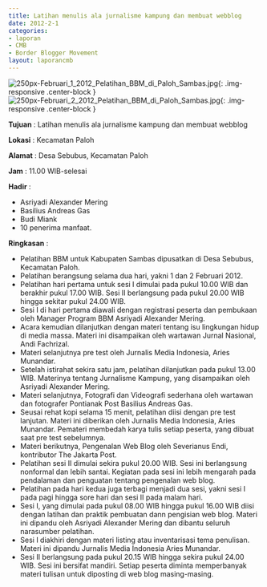 ```yaml
---
title: Latihan menulis ala jurnalisme kampung dan membuat webblog
date: 2012-2-1
categories:
- laporan
- CMB
- Border Blogger Movement
layout: laporancmb
---
```


![250px-Februari_1_2012_Pelatihan_BBM_di_Paloh_Sambas.jpg](/uploads/250px-Februari_1_2012_Pelatihan_BBM_di_Paloh_Sambas.jpg){: .img-responsive .center-block }
![250px-Februari_2_2012_Pelatihan_BBM_di_Paloh_Sambas.jpg](/uploads/250px-Februari_2_2012_Pelatihan_BBM_di_Paloh_Sambas.jpg){: .img-responsive .center-block }

**Tujuan** :  Latihan menulis ala jurnalisme kampung dan membuat webblog 

**Lokasi** :  Kecamatan Paloh 

**Alamat** :  Desa Sebubus, Kecamatan Paloh 

**Jam** :  11.00 WIB-selesai 

**Hadir** :
* Asriyadi Alexander Mering
* Basilius Andreas Gas
* Budi Miank
* 10 penerima manfaat.

**Ringkasan** :
* Pelatihan BBM untuk Kabupaten Sambas dipusatkan di Desa Sebubus, Kecamatan Paloh.
* Pelatihan berangsung selama dua hari, yakni 1 dan 2 Februari 2012.
* Pelatihan hari pertama untuk sesi I dimulai pada pukul 10.00 WIB  dan berakhir pukul 17.00 WIB. Sesi II berlangsung pada pukul 20.00 WIB  hingga sekitar pukul 24.00 WIB.
* Sesi I di hari pertama diawali dengan registrasi peserta dan pembukaan oleh Manager Program BBM Asriyadi Alexander Mering.
* Acara kemudian dilanjutkan dengan materi tentang isu lingkungan  hidup di media massa. Materi ini disampaikan oleh wartawan Jurnal  Nasional, Andi Fachrizal.
* Materi selanjutnya pre test oleh Jurnalis Media Indonesia, Aries Munandar.
* Setelah istirahat sekira satu jam, pelatihan dilanjutkan pada pukul  13.00 WIB. Materinya tentang Jurnalisme Kampung, yang disampaikan oleh Asriyadi Alexander Mering.
* Materi selanjutnya, Fotografi dan Videografi sederhana oleh wartawan dan fotografer Pontianak Post Basilius Andreas Gas.
* Seusai rehat kopi selama 15 menit, pelatihan diisi dengan pre test  lanjutan. Materi ini diberikan oleh Jurnalis Media Indonesia, Aries  Munandar. Pemateri membedah karya tulis setiap peserta, yang dibuat saat  pre test sebelumnya.
* Materi berikutnya, Pengenalan Web Blog oleh Severianus Endi, kontributor The Jakarta Post. 
* Pelatihan sesi II dimulai sekira pukul 20.00 WIB. Sesi ini  berlangsung nonformal dan lebih santai. Kegiatan pada sesi ini lebih  mengarah pada pendalaman dan penguatan tentang pengenalan web blog.
* Pelatihan pada hari kedua juga terbagi menjadi dua sesi, yakni sesi I pada pagi hingga sore hari dan sesi II pada malam hari.
* Sesi I, yang dimulai pada pukul 08.00 WIB hingga pukul 16.00 WIB  diisi dengan latihan dan praktik pembuatan dann pengisian web blog.  Materi ini dipandu oleh Asriyadi Alexander Mering dan dibantu seluruh narasumber pelatihan.
* Sesi I diakhiri dengan materi listing atau inventarisasi tema  penulisan. Materi ini dipandu Jurnalis Media Indonesia Aries Munandar.
* Sesi II berlangsung pada pukul 20.15 WIB hingga sekira pukul 24.00  WIB. Sesi ini bersifat mandiri. Setiap peserta diminta memperbanyak  materi tulisan untuk diposting di web blog masing-masing.
